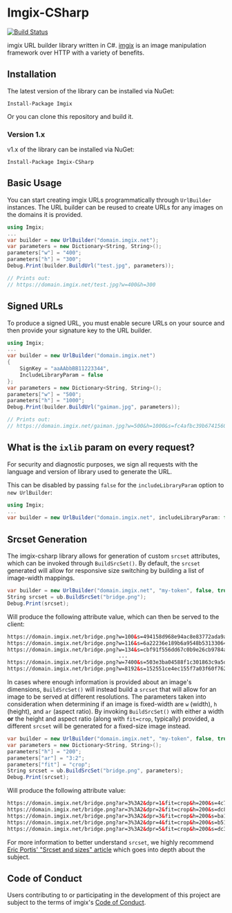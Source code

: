 # Imgix-CSharp

[![Build Status](https://travis-ci.org/imgix/Imgix-CSharp.svg?branch=master)](https://travis-ci.org/imgix/Imgix-CSharp)

imgix URL builder library written in C#. [imgix](http://www.imgix.com/) is an image manipulation framework over HTTP with a variety of benefits.

## Installation
The latest version of the library can be installed via NuGet:

    Install-Package Imgix

Or you can clone this repository and build it.

### Version 1.x

v1.x of the library can be installed via NuGet:

    Install-Package Imgix-CSharp


## Basic Usage

You can start creating imgix URLs programmatically through `UrlBuilder` instances. The URL builder can be reused to create URLs for any images on the domains it is provided.

```csharp
using Imgix;
...
var builder = new UrlBuilder("domain.imgix.net");
var parameters = new Dictionary<String, String>();
parameters["w"] = "400";
parameters["h"] = "300";
Debug.Print(builder.BuildUrl("test.jpg", parameters));

// Prints out:
// https://domain.imgix.net/test.jpg?w=400&h=300
```

## Signed URLs

To produce a signed URL, you must enable secure URLs on your source and then provide your signature key to the URL builder.

```csharp
using Imgix;
...
var builder = new UrlBuilder("domain.imgix.net")
{
    SignKey = "aaAAbbBB11223344",
    IncludeLibraryParam = false
};
var parameters = new Dictionary<String, String>();
parameters["w"] = "500";
parameters["h"] = "1000";
Debug.Print(builder.BuildUrl("gaiman.jpg", parameters));

// Prints out:
// https://domain.imgix.net/gaiman.jpg?w=500&h=1000&s=fc4afbc39b6741560717142aeada876c
```

## What is the `ixlib` param on every request?

For security and diagnostic purposes, we sign all requests with the language and version of library used to generate the URL.

This can be disabled by passing `false` for the `includeLibraryParam` option to `new UrlBuilder`:

```csharp
using Imgix;
...
var builder = new UrlBuilder("domain.imgix.net", includeLibraryParam: false);
```

Srcset Generation
-----------

The imgix-csharp library allows for generation of custom `srcset` attributes, which can be invoked through `BuildSrcSet()`. By default, the `srcset` generated will allow for responsive size switching by building a list of image-width mappings.

```csharp
var builder = new UrlBuilder("domain.imgix.net", "my-token", false, true);
String srcset = ub.BuildSrcSet("bridge.png");
Debug.Print(srcset);
```

Will produce the following attribute value, which can then be served to the client:

```html
https://domain.imgix.net/bridge.png?w=100&s=494158d968e94ac8e83772ada9a83ad1 100w,
https://domain.imgix.net/bridge.png?w=116&s=6a22236e189b6a9548b531330647ffa7 116w,
https://domain.imgix.net/bridge.png?w=134&s=cbf91f556dd67c0b9e26cb9784a83794 134w,
                                    ...
https://domain.imgix.net/bridge.png?w=7400&s=503e3ba04588f1c301863c9a5d84fe91 7400w,
https://domain.imgix.net/bridge.png?w=8192&s=152551ce4ec155f7a03f60f762a1ca33 8192w
```

In cases where enough information is provided about an image's dimensions, `BuildSrcSet()` will instead build a `srcset` that will allow for an image to be served at different resolutions. The parameters taken into consideration when determining if an image is fixed-width are `w` (width), `h` (height), and `ar` (aspect ratio). By invoking `BuildSrcSet()` with either a width **or** the height and aspect ratio (along with `fit=crop`, typically) provided, a different `srcset` will be generated for a fixed-size image instead.

```csharp
var builder = new UrlBuilder("domain.imgix.net", "my-token", false, true);
var parameters = new Dictionary<String, String>();
parameters["h"] = "200";
parameters["ar"] = "3:2";
parameters["fit"] = "crop";
String srcset = ub.BuildSrcSet("bridge.png", parameters);
Debug.Print(srcset);
```

Will produce the following attribute value:

```html
https://domain.imgix.net/bridge.png?ar=3%3A2&dpr=1&fit=crop&h=200&s=4c79373f535df7e2594a8f6622ec6631 1x,
https://domain.imgix.net/bridge.png?ar=3%3A2&dpr=2&fit=crop&h=200&s=dc818ae4522494f2f750651304a4d825 2x,
https://domain.imgix.net/bridge.png?ar=3%3A2&dpr=3&fit=crop&h=200&s=ba1ec0cef6c77ff02330d40cc4dae932 3x,
https://domain.imgix.net/bridge.png?ar=3%3A2&dpr=4&fit=crop&h=200&s=b51e497d9461be62354c0ea12b6524fb 4x,
https://domain.imgix.net/bridge.png?ar=3%3A2&dpr=5&fit=crop&h=200&s=dc37c1fbee505d425ca8e3764b37f791 5x
```

For more information to better understand `srcset`, we highly recommend [Eric Portis' "Srcset and sizes" article](https://ericportis.com/posts/2014/srcset-sizes/) which goes into depth about the subject.

## Code of Conduct
Users contributing to or participating in the development of this project are subject to the terms of imgix's [Code of Conduct](https://github.com/imgix/code-of-conduct).
